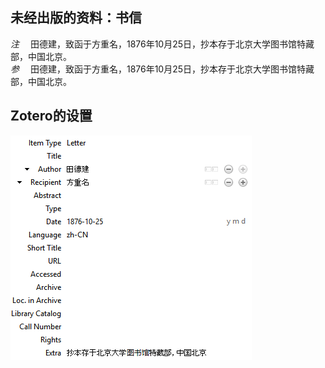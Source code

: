 ## 未经出版的资料：书信
*注* 　田德建，致函于方重名，1876年10月25日，抄本存于北京大学图书馆特藏部，中国北京。   
*参* 　田德建，致函于方重名，1876年10月25日，抄本存于北京大学图书馆特藏部，中国北京。

## Zotero的设置
![未经出版的资料：书信](images/LetterChinese.PNG)
